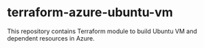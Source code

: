 # terraform-azure-ubuntu-vm
This repository contains Terraform module to build Ubuntu VM and dependent resources in Azure.
